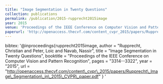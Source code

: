 ```yaml
---
title: "Image Segmentation in Twenty Questions"
collection: publications
permalink: /publication/2015-rupprecht2015image
year: 2015
venue: 'Proceedings of the IEEE Conference on Computer Vision and Pattern Recognition'
paperurl: 'http://openaccess.thecvf.com/content_cvpr_2015/papers/Rupprecht_Image_Segmentation_in_2015_CVPR_paper.pdf'
---
```

bibtex: '@inproceedings{rupprecht2015image,
    author = &quot;Rupprecht, Christian and Peter, Loic and Navab, Nassir&quot;,
    title = &quot;Image Segmentation in Twenty Questions&quot;,
    booktitle = &quot;Proceedings of the IEEE Conference on Computer Vision and Pattern Recognition&quot;,
    pages = &quot;3314--3322&quot;,
    year = &quot;2015&quot;,
    url = &quot;http://openaccess.thecvf.com/content\_cvpr\_2015/papers/Rupprecht\_Image\_Segmentation\_in\_2015\_CVPR\_paper.pdf&quot;
}
'
